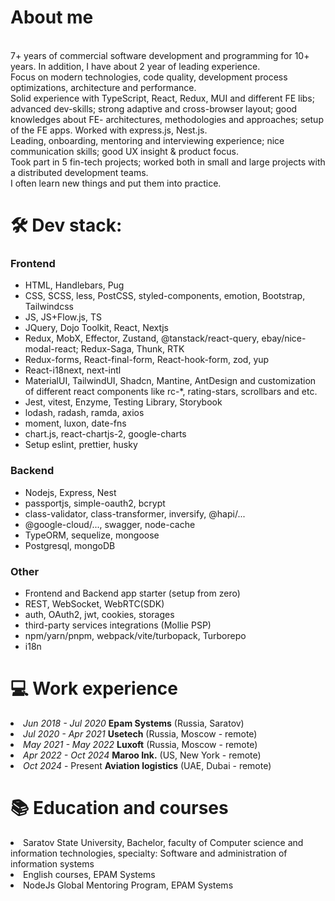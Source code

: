 <h1>About me</h1>
<br />7+ years of commercial software development and programming for 10+ years. In addition, I have about 2 year of leading experience.
<br/>Focus on modern technologies, code quality, development process optimizations, architecture and performance.
<br />Solid experience with TypeScript, React, Redux, MUI and different FE libs; advanced dev-skills; strong adaptive and cross-browser layout; good knowledges about FE- architectures, methodologies and approaches; setup of the FE apps. Worked with express.js, Nest.js.
<br />Leading, onboarding, mentoring and interviewing experience; nice communication skills; good UX insight & product focus.
<br />Took part in 5 fin-tech projects; worked both in small and large projects with a distributed development teams.
<br />I often learn new things and put them into practice.

<h1>🛠️ Dev stack:</h1>

<h3>Frontend</h3>
<ul>
<li>HTML, Handlebars, Pug</li>
<li>CSS, SCSS, less, PostCSS, styled-components, emotion, Bootstrap, Tailwindcss</li>
<li>JS, JS+Flow.js, TS</li>
<li>JQuery, Dojo Toolkit, React, Nextjs</li>
<li>Redux, MobX, Effector, Zustand, @tanstack/react-query, ebay/nice-modal-react; Redux-Saga, Thunk, RTK</li>
<li>Redux-forms, React-final-form, React-hook-form, zod, yup</li>
<li>React-i18next, next-intl</li>
<li>MaterialUI, TailwindUI, Shadcn, Mantine, AntDesign and customization of different react components like rc-*, rating-stars, scrollbars and etc.</li>
<li>Jest, vitest, Enzyme, Testing Library, Storybook</li>
<li>lodash, radash, ramda, axios</li>
<li>moment, luxon, date-fns</li>
<li>chart.js, react-chartjs-2, google-charts</li>
<li>Setup eslint, prettier, husky</li>
</ul>

<h3>Backend</h3>
<ul>
<li>Nodejs, Express, Nest</li>
<li>passportjs, simple-oauth2, bcrypt</li>
<li>class-validator, class-transformer, inversify, @hapi/...</li>
<li>@google-cloud/..., swagger, node-cache </li>
<li>TypeORM, sequelize, mongoose</li> 
<li>Postgresql, mongoDB</li>
</ul>

<h3>Other</h3>
<ul>
<li>Frontend and Backend app starter (setup from zero)</li>  
<li>REST, WebSocket, WebRTC(SDK)</li>
<li>auth, OAuth2, jwt, cookies, storages</li>
<li>third-party services integrations (Mollie PSP)</li>
<li>npm/yarn/pnpm, webpack/vite/turbopack, Turborepo</li>
<li>i18n</li>  
</ul>

<h1>💻 Work experience</h1>
<li><i>Jun 2018 - Jul 2020</i> <b>Epam Systems</b> (Russia, Saratov)</li>
<li><i>Jul 2020 - Apr 2021</i> <b>Usetech</b> (Russia, Moscow - remote)</li>
<li><i>May 2021 - May 2022</i> <b>Luxoft</b> (Russia, Moscow - remote)</li>
<li><i>Apr 2022 - Oct 2024</i> <b>Maroo Ink.</b> (US, New York - remote)</li>
<li><i>Oct 2024</i> - Present  <b>Aviation logistics</b> (UAE, Dubai - remote)</li>

<h1>📚 Education and courses</h1>
<li>Saratov State University, Bachelor, faculty of Computer science and information technologies, specialty: Software and administration of information systems</li>
<li>English courses, EPAM Systems</li>
<li>NodeJs Global Mentoring Program, EPAM Systems</li>

<!---
dmitriimokienko/dmitriimokienko is a ✨ special ✨ repository because its `README.md` (this file) appears on your GitHub profile.
You can click the Preview link to take a look at your changes.
--->
